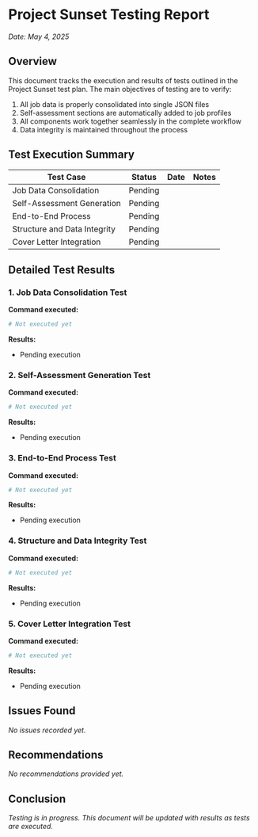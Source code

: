 # Project Sunset Testing Report

*Date: May 4, 2025*

## Overview

This document tracks the execution and results of tests outlined in the Project Sunset test plan. The main objectives of testing are to verify:

1. All job data is properly consolidated into single JSON files
2. Self-assessment sections are automatically added to job profiles
3. All components work together seamlessly in the complete workflow
4. Data integrity is maintained throughout the process

## Test Execution Summary

| Test Case | Status | Date | Notes |
|-----------|--------|------|-------|
| Job Data Consolidation | Pending | | |
| Self-Assessment Generation | Pending | | |
| End-to-End Process | Pending | | |
| Structure and Data Integrity | Pending | | |
| Cover Letter Integration | Pending | | |

## Detailed Test Results

### 1. Job Data Consolidation Test

**Command executed:**
```bash
# Not executed yet
```

**Results:**
- Pending execution

### 2. Self-Assessment Generation Test

**Command executed:**
```bash
# Not executed yet
```

**Results:**
- Pending execution

### 3. End-to-End Process Test

**Command executed:**
```bash
# Not executed yet
```

**Results:**
- Pending execution

### 4. Structure and Data Integrity Test

**Command executed:**
```bash
# Not executed yet
```

**Results:**
- Pending execution

### 5. Cover Letter Integration Test

**Command executed:**
```bash
# Not executed yet
```

**Results:**
- Pending execution

## Issues Found

*No issues recorded yet.*

## Recommendations

*No recommendations provided yet.*

## Conclusion

*Testing is in progress. This document will be updated with results as tests are executed.*